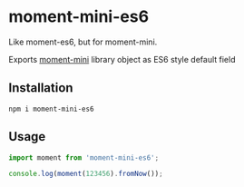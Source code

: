 # moment-mini-es6

Like moment-es6, but for moment-mini.

Exports [moment-mini](https://github.com/ksloan/moment-mini) library object as ES6 style default field

## Installation

```
npm i moment-mini-es6
```

## Usage

```javascript
import moment from 'moment-mini-es6';

console.log(moment(123456).fromNow());
```